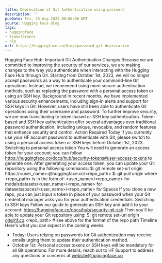 ```yaml
---
title: Deprecation of Git Authentication using password
description: ''
pubDate: Fri, 25 Aug 2023 00:00:00 GMT
source: Hugging Face Blog
tags:
- huggingface
- transformers
- nlp
url: https://huggingface.co/blog/password-git-deprecation
---
```


Hugging Face Hub: Important Git Authentication Changes
Because we are committed to improving the security of our services, we are making changes to the way you authenticate when interacting with the Hugging Face Hub through Git. Starting from October 1st, 2023, we will no longer accept passwords as a way to authenticate your command-line Git operations. Instead, we recommend using more secure authentication methods, such as replacing the password with a personal access token or using an SSH key.
Background
In recent months, we have implemented various security enhancements, including sign-in alerts and support for SSH keys in Git. However, users have still been able to authenticate Git operations using their username and password. To further improve security, we are now transitioning to token-based or SSH key authentication. Token-based and SSH key authentication offer several advantages over traditional password authentication, including unique, revocable, and random features that enhance security and control.
Action Required Today
If you currently use your HF account password to authenticate with Git, please switch to using a personal access token or SSH keys before October 1st, 2023.
Switching to personal access token
You will need to generate an access token for your account; you can follow https://huggingface.co/docs/hub/security-tokens#user-access-tokens to generate one.
After generating your access token, you can update your Git repository using the following commands:
$: git remote set-url origin https://<user_name>:<token>@huggingface.co/<repo_path>
$: git pull origin
where <repo_path>
is in the form of:
<user_name>/<repo_name>
for modelsdatasets/<user_name>/<repo_name>
for datasetsspaces/<user_name>/<repo_name>
for Spaces
If you clone a new repo, you can just input a token in place of your password when your Git credential manager asks you for your authentication credentials.
Switching to SSH keys
Follow our guide to generate an SSH key and add it to your account: https://huggingface.co/docs/hub/security-git-ssh
Then you'll be able to update your Git repository using:
$: git remote set-url origin git@hf.co:<repo_path> # see above for the format of the repo path
Timeline
Here's what you can expect in the coming weeks:
- Today: Users relying on passwords for Git authentication may receive emails urging them to update their authentication method.
- October 1st: Personal access tokens or SSH keys will be mandatory for all Git operations.
For more details, reach out to HF Support to address any questions or concerns at website@huggingface.co